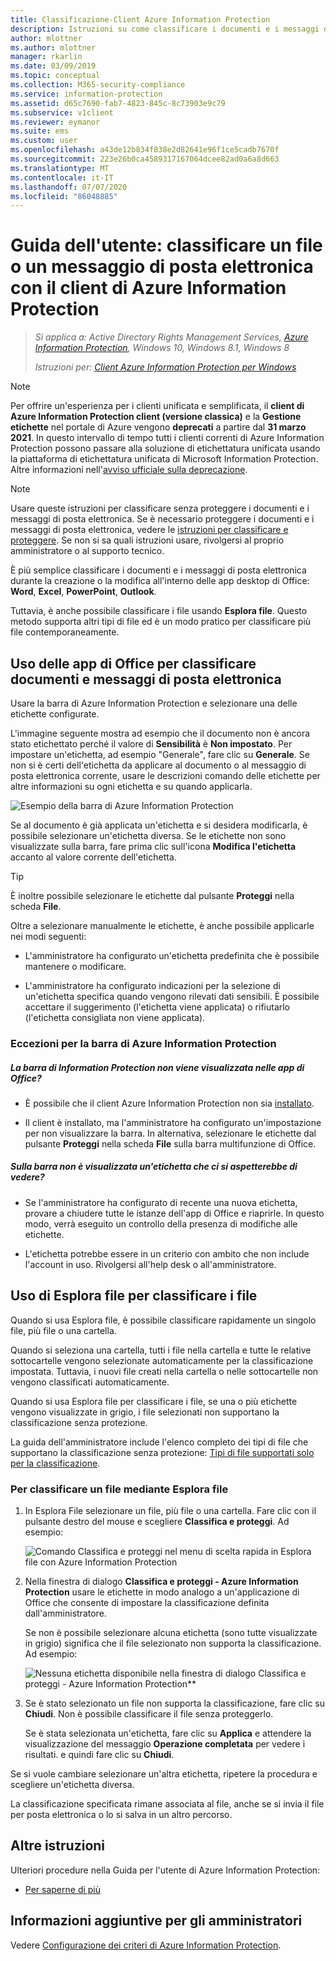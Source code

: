 ```yaml
---
title: Classificazione-Client Azure Information Protection
description: Istruzioni su come classificare i documenti e i messaggi di posta elettronica quando si usa il client di Azure Information Protection per Windows.
author: mlottner
ms.author: mlottner
manager: rkarlin
ms.date: 03/09/2019
ms.topic: conceptual
ms.collection: M365-security-compliance
ms.service: information-protection
ms.assetid: d65c7690-fab7-4823-845c-8c73903e9c79
ms.subservice: v1client
ms.reviewer: eymanor
ms.suite: ems
ms.custom: user
ms.openlocfilehash: a43de12b834f838e2d82641e96f1ce5cadb7670f
ms.sourcegitcommit: 223e26b0ca4589317167064dcee82ad0a6a8d663
ms.translationtype: MT
ms.contentlocale: it-IT
ms.lasthandoff: 07/07/2020
ms.locfileid: "86048885"
---
```

# <a name="user-guide-classify-a-file-or-email-with-the-azure-information-protection-client"></a>Guida dell'utente: classificare un file o un messaggio di posta elettronica con il client di Azure Information Protection

>*Si applica a: Active Directory Rights Management Services, [Azure Information Protection](https://azure.microsoft.com/pricing/details/information-protection), Windows 10, Windows 8.1, Windows 8*
>
> *Istruzioni per: [Client Azure Information Protection per Windows](../faqs.md#whats-the-difference-between-the-azure-information-protection-classic-and-unified-labeling-clients)*

>[!NOTE] 
> Per offrire un'esperienza per i clienti unificata e semplificata, il **client di Azure Information Protection client (versione classica)** e la **Gestione etichette** nel portale di Azure vengono **deprecati** a partire dal **31 marzo 2021**. In questo intervallo di tempo tutti i clienti correnti di Azure Information Protection possono passare alla soluzione di etichettatura unificata usando la piattaforma di etichettatura unificata di Microsoft Information Protection. Altre informazioni nell'[avviso ufficiale sulla deprecazione](https://aka.ms/aipclassicsunset).

> [!NOTE]
> Usare queste istruzioni per classificare senza proteggere i documenti e i messaggi di posta elettronica. Se è necessario proteggere i documenti e i messaggi di posta elettronica, vedere le [istruzioni per classificare e proteggere](client-classify-protect.md). Se non si sa quali istruzioni usare, rivolgersi al proprio amministratore o al supporto tecnico.

È più semplice classificare i documenti e i messaggi di posta elettronica durante la creazione o la modifica all'interno delle app desktop di Office: **Word**, **Excel**, **PowerPoint**, **Outlook**. 

Tuttavia, è anche possibile classificare i file usando **Esplora file**. Questo metodo supporta altri tipi di file ed è un modo pratico per classificare più file contemporaneamente. 

## <a name="using-office-apps-to-classify-your-documents-and-emails"></a>Uso delle app di Office per classificare documenti e messaggi di posta elettronica

Usare la barra di Azure Information Protection e selezionare una delle etichette configurate. 

L'immagine seguente mostra ad esempio che il documento non è ancora stato etichettato perché il valore di **Sensibilità** è **Non impostato**. Per impostare un'etichetta, ad esempio "Generale", fare clic su **Generale**. Se non si è certi dell'etichetta da applicare al documento o al messaggio di posta elettronica corrente, usare le descrizioni comando delle etichette per altre informazioni su ogni etichetta e su quando applicarla. 

![Esempio della barra di Azure Information Protection](../media/info-protect-bar-not-set-callout.png)

Se al documento è già applicata un'etichetta e si desidera modificarla, è possibile selezionare un'etichetta diversa. Se le etichette non sono visualizzate sulla barra, fare prima clic sull'icona **Modifica l'etichetta** accanto al valore corrente dell'etichetta.

> [!TIP]
> È inoltre possibile selezionare le etichette dal pulsante **Proteggi** nella scheda **File**.

Oltre a selezionare manualmente le etichette, è anche possibile applicarle nei modi seguenti:

- L'amministratore ha configurato un'etichetta predefinita che è possibile mantenere o modificare.

- L'amministratore ha configurato indicazioni per la selezione di un'etichetta specifica quando vengono rilevati dati sensibili. È possibile accettare il suggerimento (l'etichetta viene applicata) o rifiutarlo (l'etichetta consigliata non viene applicata).

### <a name="exceptions-for-the-azure-information-protection-bar"></a>Eccezioni per la barra di Azure Information Protection 

##### <a name="dont-see-this-information-protection-bar-in-your-office-apps"></a>La barra di Information Protection non viene visualizzata nelle app di Office?

- È possibile che il client Azure Information Protection non sia [installato](install-client-app.md).

- Il client è installato, ma l'amministratore ha configurato un'impostazione per non visualizzare la barra. In alternativa, selezionare le etichette dal pulsante **Proteggi** nella scheda **File** sulla barra multifunzione di Office. 

##### <a name="is-the-label-that-you-expect-to-see-not-displayed-on-the-bar"></a>Sulla barra non è visualizzata un'etichetta che ci si aspetterebbe di vedere? 

- Se l'amministratore ha configurato di recente una nuova etichetta, provare a chiudere tutte le istanze dell'app di Office e riaprirle. In questo modo, verrà eseguito un controllo della presenza di modifiche alle etichette.

- L'etichetta potrebbe essere in un criterio con ambito che non include l'account in uso. Rivolgersi all'help desk o all'amministratore.


## <a name="using-file-explorer-to-classify-files"></a>Uso di Esplora file per classificare i file

Quando si usa Esplora file, è possibile classificare rapidamente un singolo file, più file o una cartella. 

Quando si seleziona una cartella, tutti i file nella cartella e tutte le relative sottocartelle vengono selezionate automaticamente per la classificazione impostata. Tuttavia, i nuovi file creati nella cartella o nelle sottocartelle non vengono classificati automaticamente.

Quando si usa Esplora file per classificare i file, se una o più etichette vengono visualizzate in grigio, i file selezionati non supportano la classificazione senza protezione.

La guida dell'amministratore include l'elenco completo dei tipi di file che supportano la classificazione senza protezione: [Tipi di file supportati solo per la classificazione](client-admin-guide-file-types.md#file-types-supported-for-classification-only).

### <a name="to-classify-a-file-by-using-file-explorer"></a>Per classificare un file mediante Esplora file

1. In Esplora File selezionare un file, più file o una cartella. Fare clic con il pulsante destro del mouse e scegliere **Classifica e proteggi**. Ad esempio:
    
    ![Comando Classifica e proteggi nel menu di scelta rapida in Esplora file con Azure Information Protection](../media/right-click-classify-protect-folder.png)

2. Nella finestra di dialogo **Classifica e proteggi - Azure Information Protection** usare le etichette in modo analogo a un'applicazione di Office che consente di impostare la classificazione definita dall'amministratore. 
    
    Se non è possibile selezionare alcuna etichetta (sono tutte visualizzate in grigio) significa che il file selezionato non supporta la classificazione. Ad esempio:
    
    ![Nessuna etichetta disponibile nella finestra di dialogo Classifica e proteggi - Azure Information Protection**](../media/info-protect-dialog-labels-dimmed.png)

3. Se è stato selezionato un file non supporta la classificazione, fare clic su **Chiudi**. Non è possibile classificare il file senza proteggerlo.
    
    Se è stata selezionata un'etichetta, fare clic su **Applica** e attendere la visualizzazione del messaggio **Operazione completata** per vedere i risultati. e quindi fare clic su **Chiudi**.

Se si vuole cambiare selezionare un'altra etichetta, ripetere la procedura e scegliere un'etichetta diversa.

La classificazione specificata rimane associata al file, anche se si invia il file per posta elettronica o lo si salva in un altro percorso. 
## <a name="other-instructions"></a>Altre istruzioni
Ulteriori procedure nella Guida per l'utente di Azure Information Protection:

- [Per saperne di più](client-user-guide.md#what-do-you-want-to-do)

## <a name="additional-information-for-administrators"></a>Informazioni aggiuntive per gli amministratori    
Vedere [Configurazione dei criteri di Azure Information Protection](../configure-policy.md).

